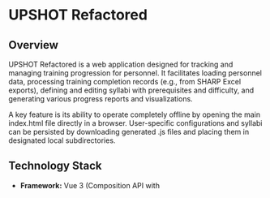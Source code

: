 # UPSHOT Refactored

## Overview

UPSHOT Refactored is a web application designed for tracking and managing training progression for personnel. It facilitates loading personnel data, processing training completion records (e.g., from SHARP Excel exports), defining and editing syllabi with prerequisites and difficulty, and generating various progress reports and visualizations.

A key feature is its ability to operate completely offline by opening the main index.html file directly in a browser. User-specific configurations and syllabi can be persisted by downloading generated .js files and placing them in designated local subdirectories.

## Technology Stack

* **Framework:** Vue 3 (Composition API with <script setup lang="ts">)
* **State Management:** Pinia
* **Language:** TypeScript
* **Styling:** Tailwind CSS
* **Build Tool:** Vue CLI
* **Excel Processing:** SheetJS (xlsx)
* **Charting:** Chart.js
* **File Saving:** file-saver

## Project Directory Structure
upshot-vue-refactor/
├── public/                      # Static assets (favicon, example user files)
│   ├── index.html
│   └── example_app_config.js  # Example structure for app config persistence
│   └── example_syllabi_data.js # Example structure for syllabi persistence
├── src/
│   ├── assets/                  # Static assets processed by build tool (CSS)
│   │   └── css/
│   │       └── tailwind.css
│   ├── components/              # Reusable Vue components
│   │   ├── ui/                  # Generic UI elements (BaseButton, BaseModal, etc.)
│   │   ├── specific/            # Application-specific components
│   │   └── layout/              # Layout components (AppLayout)
│   ├── config/                  # Static, built-in configurations and defaults
│   │   ├── appConfigDefaults.ts
│   │   └── syllabiDefaults.ts
│   ├── core/                    # Core business logic, services (non-Vue specific)
│   │   ├── excelProcessorService.ts
│   │   ├── syllabusLogicService.ts
│   │   ├── trainingLogicService.ts
│   │   ├── reportGeneratorService.ts # Logic to prepare structured data for reports
│   │   └── fileHandlerService.ts
│   ├── stores/                  # Pinia state management stores
│   │   ├── (various .ts files for each data domain: appConfig, syllabi, personnel, progress, ui, flightHours)
│   ├── types/                   # TypeScript interfaces and type definitions
│   │   ├── (various .ts files for each data domain)
│   ├── utils/                   # Generic, reusable utility functions
│   │   ├── dateUtils.ts
│   │   ├── loggingService.ts
│   │   └── (others like arrayUtils, nameMatcher)
│   ├── App.vue                  # Root Vue component
│   └── main.ts                  # App initialization
├── tailwind.config.js           # Or tailwind.config.cjs / .mjs
├── postcss.config.js            # Or postcss.config.cjs / .mjs
├── vue.config.js                # Vue CLI configuration (e.g., publicPath: './')
├── tsconfig.json
└── package.json

## Setup & Running the Project 

**Prerequisites:**
* Node.js (LTS version recommended, e.g., v18, v20, v22)
* npm (v8+) or yarn
* Vue CLI (@vue/cli) installed globally (optional, but useful for some commands: npm install -g @vue/cli)

**Initial Setup:**
1.  **Clone the repository:**
    bash
    git clone <repository-url> upshot-vue-refactor
    cd upshot-vue-refactor
    
2.  **Install dependencies:**
    bash
    npm install
    # or
    yarn install
    
    *(The setup_custom_structure.py script is a utility for initial scaffolding if starting from a bare Vue CLI project or to recreate the custom directory structure. It's generally not needed after cloning unless specified by the project maintainer for a reset.)*

**Development Server:**
bash
npm run serve

## Key Features

* **Syllabus Management:** User-defined and editable syllabi (PQS & Events) with prerequisites, difficulty, and waiver options. Supports loading from/downloading to local user_syllabi.js.
* **Personnel Management:** Manage lists of upgraders, their start dates, and assigned syllabi. Supports import from/export to user-managed Excel files.
* **Training Record Processing:** Upload and process SHARP Excel reports to track PQS/Event completions. Handles dynamic event columns and infers active ACTC levels.
* **Multi-Position Analysis:** Load and analyze data for multiple positions (Pilot, NFO, EWO, AAW) simultaneously.
* **Progress Tracking & Projections:** Advanced calculations factoring in event difficulty, waivers, and PQS progression rules (e.g., L(X) PQS completion enables L(X+100) PQS start).
* **Reporting & Visualizations:** Generates various reports (squadron summaries, individual feedback, priority lists) and charts (progress curves). Aims to produce structured data for potential LLM-based report generation.
* **User-Editable Application Configuration:** Global settings (e.g., curve deadlines) managed by the user, persistent via a local user_config.js file.
* **Flight Hours Module:** Dedicated functionality for tracking pilot flight hours (details TBD based on data source research).
* **Robust Logging & Error Handling:** Comprehensive logging, user-friendly error notifications, and a downloadable debug report for troubleshooting.
* **Offline First:** Designed to be fully functional when index.html is opened directly from the filesystem.

## Report Generation

Reports are a core output of UPSHOT. The general workflow is:

1.  **Data Aggregation:** Relevant data is pulled from Pinia stores (personnelStore, progressStore, syllabiStore, appConfigStore).
2.  **Structured Data Preparation:** The src/core/reportGeneratorService.ts contains functions that take the aggregated data and transform it into well-structured JavaScript objects or arrays. This prepared data is designed to be easily consumable by UI components and, for specific reports like the "Multi-Track Monthly Report," formatted for potential input to an LLM.
3.  **UI Display:** Vue components located in src/components/specific/reports/ subscribe to the prepared report data (often via a store getter or by triggering an action that uses the reportGeneratorService). These components are responsible for rendering the data into user-friendly tables, summaries, or lists using Vue templates and Tailwind CSS.
4.  **Triggering Generation:** Users can trigger report generation through UI elements (e.g., buttons, dropdowns to select report type, personnel, or date ranges). These interactions typically call actions in Pinia stores that orchestrate the data preparation and update the state that report components are watching.

## Offline Usage & Data Persistence

This application is designed to run without an internet connection.

* **Application Files:** Run by opening dist/index.html.
* **User-Managed Persistent Data** (config and syllabi folders next to index.html):
    * ./config/user_config.js: For custom app settings. Create by downloading from app, renaming to user_config.js, and placing here.
    * ./syllabi/user_syllabi.js: For custom syllabi. Create by downloading from app, renaming to user_syllabi.js, and placing here.
    * The app loads these on startup if present, otherwise uses internal defaults.
* **Session Data (Uploads):** SHARP training reports and Personnel lists are uploaded per session.

## Help & Contact

A help section/modal within the application will provide:

* Usage instructions and data formatting guidelines for SHARP and Personnel files.
* Troubleshooting tips for common issues.
* Instructions on how to use the configuration and syllabi download/load features.
* Information on how to download the debug log for reporting issues.
* Contact information for the development team.


# UPSHOT Refactored - Development Checklist

## Phase 0: Project Setup & Foundation
* [X] Create Vue 3 + TypeScript project using Vue CLI (vue create upshot-vue-refactor). (Primary Developer)
* [X] Select Vue 3, TypeScript, Pinia, Router (optional), Linter.
* [X] For developers cloning: git clone ..., cd ..., npm install.
* [X] Add Tailwind CSS (vue add tailwind or manual setup).
* [X] Run Python script setup_custom_structure.py *if needed* to ensure custom directory structure. (Primary Developer / Verify on Clone)
* [X] Install/verify core dependencies: pinia, xlsx, file-saver, chart.js, @types/file-saver.
* [X] Manually update/verify src/main.ts (Pinia, global CSS, logging, global error handlers).
* [X] Manually update/verify src/App.vue (use AppLayout, global UI: notifications, error display, beforeunload).
* [X] Verify/create vue.config.js for publicPath: './'.
* [X] Confirm basic app runs (npm run serve) and builds for offline (npm run build).

## Phase 1: Core Types, Logging & UI Store
* [X] Finalize and implement TypeScript interfaces in src/types/.
    * [X] appConfigTypes.ts
    * [X] syllabiTypes.ts (Syllabus, Requirement - with difficulty, isDefaultWaived)
    * [X] crypto backbone anonymizer.ts (Functions to prevent PII from going to the LLM)
    * [X] personnelTypes.ts (Upgrader, CompletedItemRecord)
    * [X] reportTypes.ts (Structures for UI display and LLM-compatible output)
    * [X] flightHoursTypes.ts (initial stubs)
    * [X] commonTypes.ts (AppNotification, etc.)
* [X] Implement src/utils/loggingService.ts (including enhanced debug report content).
* [X] Implement src/stores/uiStore.ts (notifications, global loading, critical error display).
* [X] Implement and integrate AppNotifications.vue and CriticalErrorDisplay.vue.

## Phase 2: Application Configuration System
* [X] Implement src/config/appConfigDefaults.ts.
* [X] Implement src/stores/appConfigStore.ts (load from window.UPSHOT_USER_APP_CONFIG or defaults, download action, dirty flag).
* [X] Create src/components/specific/ConfigEditor.vue.
* [X] Add UI for "Download App Config" & user instructions for persistence.

## Phase 3: Syllabus Management
* [X] Implement src/config/syllabiDefaults.ts.
* [X] Implement src/stores/syllabiStore.ts (load from window.UPSHOT_USER_SYLLABI or defaults, CRUD, download, dirty flag).
* [X] Develop src/components/specific/SyllabusManager/ components.
* [-] Add UI for "Download Syllabi" & user instructions for persistence.
* [ ] (Stretch) Logic for creating new syllabi from SHARP Excel format.

## Phase 4: Personnel Management
* [ ] Implement src/stores/personnelStore.ts.
* [ ] Enhance src/core/excelProcessorService.ts for Personnel Excel files.
* [ ] Action in personnelStore.ts to loadPersonnelFromFile(file: File).
* [ ] Develop src/components/specific/PersonnelManager/ components.
* [ ] Implement "Download Personnel Data as Excel".
* [ ] Implement src/utils/nameMatcher.ts.

## Phase 5: Training Record Processing (SHARP Data)
* [ ] Enhance excelProcessorService.ts for SHARP "Date Completed" sheets (dynamic events, ACTC level columns).
* [ ] Implement/Refine src/stores/progressStore.ts:
    * [ ] Action loadAndProcessSharpFile(positionKey: string, file: File).
        * [ ] Use excelProcessorService, personnelStore, nameMatcher.ts, syllabiStore.
        * [ ] Implement logic for derivedPqsWorkingLevel & derivedEventsWorkingLevel (including "L(X) PQS complete -> L(X+100) PQS eligible" rule).
        * [ ] Store completion data.
* [ ] UI for uploading SHARP files, specifying positionKey.

## Phase 6: Core Calculations & Utilities
* [ ] Fully implement src/utils/dateUtils.ts.
* [ ] Implement src/core/trainingLogicService.ts (progress metrics, projections, difficulty factoring, priority, readiness).
* [ ] Implement src/core/syllabusLogicService.ts (prerequisite resolution, waiver logic).
* [ ] Integrate calls within progressStore actions.

## Phase 7: Reports & Visualizations
* [ ] **Define Data Structures for Reports:** Finalize structures in src/types/reportTypes.ts for both UI display and LLM-compatible JSON output.
* [ ] **Implement src/core/reportGeneratorService.ts:**
    * [ ] Function to generate LLMMultiTrackMonthlyReport data.
    * [ ] Functions for other specific reports (priority, individual summary, training plans), returning structured data.
* [ ] **Develop Vue Report Components** in src/components/specific/reports/:
    * [ ] Components to consume structured data from reportGeneratorService (via stores) and render it.
    * [ ] Examples: SummaryReportView.vue, IndividualReportView.vue, MultiTrackMonthlyDisplay.vue.
* [ ] **Implement UI for Report Generation:**
    * [ ] Controls for users to select report types, relevant personnel/positions/levels, date ranges.
    * [ ] Buttons to trigger report generation and display.
    * [ ] Option to "Download Report Data for LLM" (downloads the JSON from reportGeneratorService).
* [ ] Develop Vue chart components in src/components/specific/charts/ (e.g., ProgressChart.vue) using Chart.js.

## Phase 8: Flight Hours Module
* [ ] (Pending details on data source from user)
* [ ] Define types in src/types/flightHoursTypes.ts.
* [ ] Implement src/stores/flightHoursStore.ts.
* [ ] Add Excel parsing for flight hours to excelProcessorService.ts.
* [ ] Implement calculation logic.
* [ ] Create UI components in src/components/specific/flightHours/.

## Phase 9: UI Finalization & Support Features
* [ ] Implement src/components/ui/BaseTooltip.vue (or chosen solution) and apply widely.
* [ ] Create HelpModal.vue or HelpView.vue with content and contact info.
* [ ] Add "Help" button/link to AppLayout.vue.
* [ ] Thorough UI/UX review.

## Phase 10: Testing & Deployment Preparation
* [ ] Comprehensive testing.
* [ ] Rigorous offline functionality testing.
* [ ] Test user-managed file loading (user_config.js, user_syllabi.js).
* [ ] Test error handling and log export.
* [ ] Prepare final user instructions.